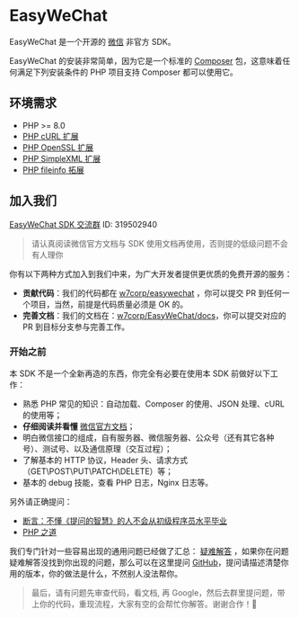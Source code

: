 # EasyWeChat

EasyWeChat 是一个开源的 [微信](http://www.wechat.com) 非官方 SDK。

EasyWeChat 的安装非常简单，因为它是一个标准的 [Composer](https://getcomposer.org/) 包，这意味着任何满足下列安装条件的 PHP 项目支持 Composer 都可以使用它。

## 环境需求

- PHP >= 8.0
- [PHP cURL 扩展](http://php.net/manual/en/book.curl.php)
- [PHP OpenSSL 扩展](http://php.net/manual/en/book.openssl.php)
- [PHP SimpleXML 扩展](http://php.net/manual/en/book.simplexml.php)
- [PHP fileinfo 拓展](http://php.net/manual/en/book.fileinfo.php)

## 加入我们

[EasyWeChat SDK 交流群](http://shang.qq.com/wpa/qunwpa?idkey=b4dcf3ec51a7e8c3c3a746cf450ce59895e5c4ec4fbcb0f80c2cd97c3c6e63e9) ID: 319502940

> 请认真阅读微信官方文档与 SDK 使用文档再使用，否则提的低级问题不会有人理你

你有以下两种方式加入到我们中来，为广大开发者提供更优质的免费开源的服务：

- **贡献代码**：我们的代码都在 [w7corp/easywechat](https://github.com/w7corp/easywechat) ，你可以提交 PR 到任何一个项目，当然，前提是代码质量必须是 OK 的。
- **完善文档**：我们的文档在：[w7corp/EasyWeChat/docs](https://github.com/w7corp/easywechat/docs/)，你可以提交对应的 PR 到目标分支参与完善工作。

### 开始之前

本 SDK 不是一个全新再造的东西，你完全有必要在使用本 SDK 前做好以下工作：

- 熟悉 PHP 常见的知识：自动加载、Composer 的使用、JSON 处理、cURL 的使用等；
- **仔细阅读并看懂** [微信官方文档](https://developers.weixin.qq.com/doc/)；
- 明白微信接口的组成，自有服务器、微信服务器、公众号（还有其它各种号）、测试号、以及通信原理（交互过程）；
- 了解基本的 HTTP 协议，Header 头、请求方式（GET\POST\PUT\PATCH\DELETE）等；
- 基本的 debug 技能，查看 PHP 日志，Nginx 日志等。

另外请正确提问：

- [断言：不懂《提问的智慧》的人不会从初级程序员水平毕业](https://learnku.com/laravel/t/535/assertion-people-who-do-not-understand-the-wisdom-of-asking-questions-will-not-graduate-from-junior-programmers)
- [PHP 之道](http://laravel-china.github.io/php-the-right-way/)

我们专门针对一些容易出现的通用问题已经做了汇总： [疑难解答](/troubleshooting.md) ，如果你在问题疑难解答没找到你出现的问题，那么可以在这里提问 [GitHub](https://github.com/overtrue/wechat/issues)，提问请描述清楚你用的版本，你的做法是什么，不然别人没法帮你。

> 最后，请有问题先审查代码，看文档, 再 Google，然后去群里提问题，带上你的代码，重现流程，大家有空的会帮忙你解答。谢谢合作！:pray:
